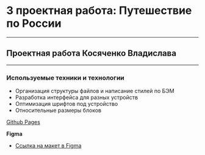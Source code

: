 # 3 проектная работа: Путешествие по России
------
## Проектная работа Косяченко Владислава
------
### **Используемые техники и технологии**
* Организация структуры файлов и написание стилей по БЭМ
* Разработка интерфейса для разных устройств
* Оптимизация шрифтов под устройство
* Относительные размеры блоков

[Github Pages](https://bismor.github.io/russian-travel/)

**Figma**

* [Ссылка на макет в Figma](https://www.figma.com/file/5S2WSbEFL6awjVWJ0NWL8Q/Sprint-3_-Russia-_-desktop-mobile?node-id=28503%3A0)

